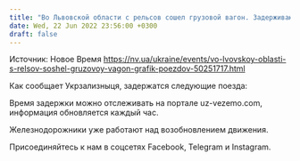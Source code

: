 ```yaml
---
title: "Во Львовской области с рельсов сошел грузовой вагон. Задерживаются 12 пассажирских поездов"
date: Wed, 22 Jun 2022 23:56:00 +0300
draft: false
---
```

Источник: Новое Время https://nv.ua/ukraine/events/vo-lvovskoy-oblasti-s-relsov-soshel-gruzovoy-vagon-grafik-poezdov-50251717.html


 Как сообщает Укрзализныця, задержатся следующие поезда:

Время задержки можно отслеживать на портале uz-vezemo.com, информация обновляется каждый час.

Железнодорожники уже работают над возобновлением движения.

Присоединяйтесь к нам в соцсетях Facebook, Telegram и Instagram.

